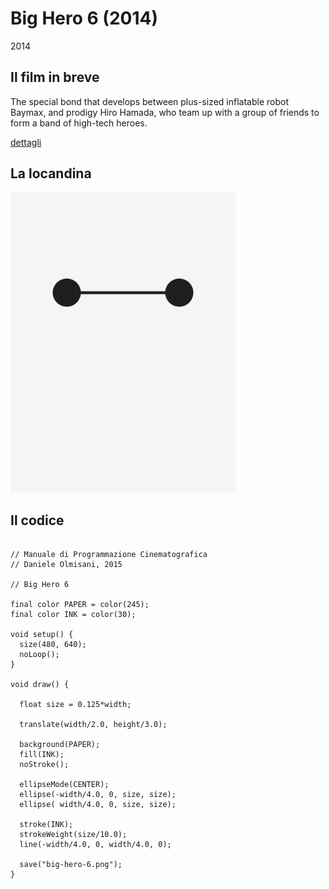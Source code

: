 # Big Hero 6 (2014)

2014

## Il film in breve
The special bond that develops between plus-sized inflatable robot Baymax, and prodigy Hiro Hamada, who team up with a group of friends to form a band of high-tech heroes.

[dettagli](https://www.imdb.com/title/tt2245084/)

## La locandina
<img src="big-hero-6.png"  width="360px" title="Big Hero 6">


## Il codice
```processing

// Manuale di Programmazione Cinematografica
// Daniele Olmisani, 2015

// Big Hero 6

final color PAPER = color(245);
final color INK = color(30);

void setup() {
  size(480, 640);
  noLoop();
}

void draw() {
  
  float size = 0.125*width;
  
  translate(width/2.0, height/3.0);
  
  background(PAPER);
  fill(INK);
  noStroke();
  
  ellipseMode(CENTER);
  ellipse(-width/4.0, 0, size, size);
  ellipse( width/4.0, 0, size, size);
  
  stroke(INK);
  strokeWeight(size/10.0);
  line(-width/4.0, 0, width/4.0, 0);
  
  save("big-hero-6.png");
}
```
